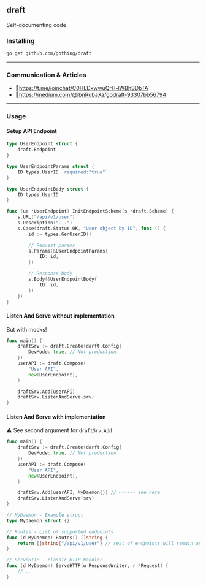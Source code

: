 draft
-----
Self-documenting code

### Installing

```sh
go get github.com/gothing/draft
```

---

### Communication & Articles

- 📣https://t.me/joinchat/C0HLDxwwuQrH-lWBhBDbTA
- 📝https://medium.com/@ibnRubaXa/godraft-93307bb56794


---

### Usage

#### Setup API Endpoint

```go
type UserEndpoint struct {
	draft.Endpoint
}

type UserEndpointParams struct {
	ID types.UserID `required:"true"`
}

type UserEndpointBody struct {
	ID types.UserID
}

func (ue *UserEndpoint) InitEndpointScheme(s *draft.Scheme) {
	s.URL("/api/v1/user")
	s.Description("...")
	s.Case(draft.Status.OK, "User object by ID", func () {
		id := types.GenUserID()

		// Request params
		s.Params(&UserEndpointParams{
			ID: id,
		})

		// Response body
		s.Body(&UserEndpointBody{
			ID: id,
		})
	})
}
```

#### Listen And Serve without implementation

But with mocks!

```go
func main() {
	draftSrv := draft.Create(darft.Config{
		DevMode: true, // Not production
	})
	userAPI := draft.Compose(
		"User API",
		new(UserEndpoint),
	)

	draftSrv.Add(userAPI)
	draftSrv.ListenAndServe(srv)
}
```

#### Listen And Serve with implementation

⚠️ See second argument for `draftSrv.Add`

```go
func main() {
	draftSrv := draft.Create(darft.Config{
		DevMode: true, // Not production
	})
	userAPI := draft.Compose(
		"User API",
		new(UserEndpoint),
	)

	draftSrv.Add(userAPI, MyDaemon{}) // <----- see here
	draftSrv.ListenAndServe(srv)
}

// MyDaemon - Example struct
type MyDaemon struct {}

// Routes - List of supported endpoints
func (d MyDaemon) Routes() []string {
	return []string{"/api/v1/user"} // rest of endpoints will remain as mock
}

// ServeHTTP - classic HTTP handler
func (d MyDaemon) ServeHTTP(w ResponseWriter, r *Request) {
	// ...
}
```
